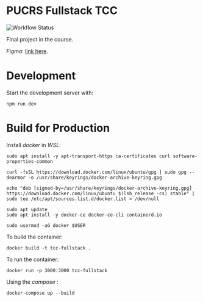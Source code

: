 # PUCRS Fullstack TCC

![Workflow Status](https://github.com/luizfeldmann/tcc-fullstack-pucrs/actions/workflows/main.yml/badge.svg)

Final project in the course.

*Figma*: [link here](https://www.figma.com/design/bAJduV9UPCEe9Aokj37ooP/TCC-Fullstack-PURCS?m=auto&t=N0BKdy0pUd8T7iT9-1).

# Development

Start the development server with:
```
npm run dev
```

# Build for Production

Install *docker* in *WSL*:
```
sudo apt install -y apt-transport-https ca-certificates curl software-properties-common

curl -fsSL https://download.docker.com/linux/ubuntu/gpg | sudo gpg --dearmor -o /usr/share/keyrings/docker-archive-keyring.gpg

echo "deb [signed-by=/usr/share/keyrings/docker-archive-keyring.gpg] https://download.docker.com/linux/ubuntu $(lsb_release -cs) stable" | sudo tee /etc/apt/sources.list.d/docker.list > /dev/null

sudo apt update
sudo apt install -y docker-ce docker-ce-cli containerd.io

sudo usermod -aG docker $USER
```

To build the container:
```
docker build -t tcc-fullstack .
```

To run the container:
```
docker run -p 3000:3000 tcc-fullstack
```

Using the *compose* :

```
docker-compose up --build
```
